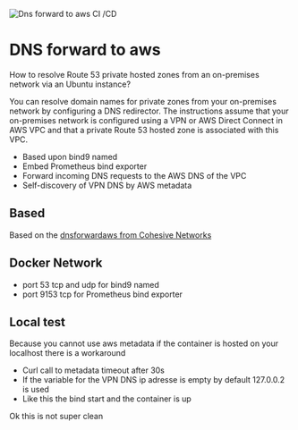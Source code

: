 ![Dns forward to aws CI /CD](https://github.com/karlesnine/k9-docker-dnsforwardtoaws/workflows/Dns%20forward%20to%20aws%20CI%20/CD/badge.svg)

# DNS forward to aws

How to resolve Route 53 private hosted zones from an on-premises network via an Ubuntu instance?

You can resolve domain names for private zones from your on-premises network by configuring a DNS redirector. The instructions assume that your on-premises network is configured using a VPN or AWS Direct Connect in AWS VPC and that a private Route 53 hosted zone is associated with this VPC.

- Based upon bind9 named
- Embed Prometheus bind exporter
- Forward incoming DNS requests to the AWS DNS of the VPC
- Self-discovery of VPN DNS by AWS metadata

## Based 
Based on the [dnsforwardaws from Cohesive Networks](https://github.com/cohesive/dockerfiles/blob/master/dnsforwardaws )

## Docker Network
- port 53 tcp and udp for bind9 named
- port 9153 tcp for Prometheus bind exporter

## Local test

Because you cannot use aws metadata if the container is  hosted on your localhost there is a workaround
- Curl call to metadata timeout after 30s
- If the variable for the VPN DNS ip adresse is empty by default 127.0.0.2 is used
- Like this the bind start and the container is up

Ok this is not super clean
